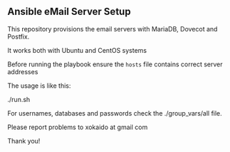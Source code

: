## Ansible eMail Server Setup

This repository provisions the email servers with 
MariaDB, Dovecot and Postfix.

It works both with Ubuntu and CentOS systems



Before running the playbook ensure the ```hosts``` file
contains correct server addresses

The usage is like this:

./run.sh

For usernames, databases and passwords check the ./group_vars/all file.


Please report problems to xokaido at gmail  com

Thank you!
